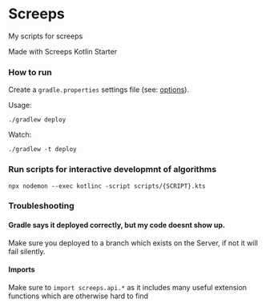 # Screeps

My scripts for screeps

Made with Screeps Kotlin Starter

### How to run

Create a `gradle.properties` settings file (see: [options](https://github.com/exaV/screeps-kotlin-starter)).

Usage:

    ./gradlew deploy

Watch:

    ./gradlew -t deploy


### Run scripts for interactive developmnt of algorithms

```
npx nodemon --exec kotlinc -script scripts/{SCRIPT}.kts
```

### Troubleshooting

#### Gradle says it deployed correctly, but my code doesnt show up.
  Make sure you deployed to a branch which exists on the Server, if not it will fail silently.

#### Imports
Make sure to `import screeps.api.*` as it includes many useful extension functions which are otherwise hard to find

